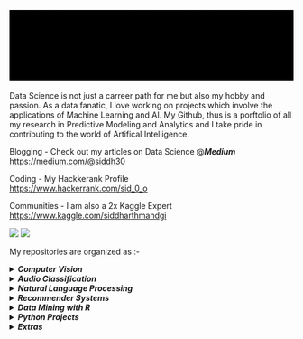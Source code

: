 <p align="center">
<img src="https://github.com/siddh30/siddh30/blob/main/logo.gif" width="100%" height="40%">
 </p>	

Data Science is not just a carreer path for me but also my hobby and passion. As a data fanatic, I love working on projects which involve the applications of Machine Learning and AI. My Github, thus is a porftolio of all my research in Predictive Modeling and Analytics and I take pride in contributing to the world of Artifical Intelligence. 

Blogging - Check out my articles on Data Science @***Medium*** </br>
https://medium.com/@siddh30

Coding - My Hackkerank Profile </br>
https://www.hackerrank.com/sid_0_o


Communities - I am also a 2x Kaggle Expert </br>
https://www.kaggle.com/siddharthmandgi </p>

![](https://road-to-kaggle-grandmaster.vercel.app/api/badges/siddharthmandgi/notebook/light)
![](https://road-to-kaggle-grandmaster.vercel.app/api/badges/siddharthmandgi/dataset/light)

My repositories are organized as :-

<details><summary><i><b>Computer Vision</b></i></summary>
 
- [Chocolate Classification](https://github.com/siddh30/Chocolate-Classification)
- [Digit Recognizer Kaggle Top 15](https://github.com/siddh30/Digit_Recognizer-Kaggle-Top_15)
- [Glasses Detection](https://github.com/siddh30/Glasses-Detection)
- [Histopathologic Cancer Detection](https://github.com/siddh30/Histopathologic-Cancer-Detection)
- [Facial Keypoints Detection](https://github.com/siddh30/Facial-Keypoints-Detection)

</details>

<details><summary><i><b>Audio Classification</b></i></summary>  
 
- [Singer VS Rapper Audio Classification](https://github.com/siddh30/Singer-VS-Rapper-Audio-Classification)
 
</details>

<details><summary><i><b>Natural Language Processing</b></i></summary> 
 
 - [Amazon-Sentiment-Analysis](https://github.com/siddh30/Amazon-Sentiment-Analysis)
 
 </details>
 
<details><summary><i><b>Recommender Systems</b></i></summary> 
 
 - [2020 Summer Honors Research](https://github.com/siddh30/2020-Summer-Honors-Research)
 - [FastFoodie - A Restaurant Recommendation App](https://github.com/siddh30/FastFoodie-A-Restaurant-Recommendation-App)
 - [Yahoo Music Recommendation](https://github.com/siddh30/Yahoo-Music-Recommendation)
 
 </details>
 

<details><summary><i><b>Data Mining with R</b></i></summary> 
 
 - [The Airbnb Classification Project](https://github.com/siddh30/The-Airbnb-Classification-Project)
 
 </details>
 

<details><summary><i><b>Python Projects</b></i></summary> 
 
 - [Guess the word](https://github.com/siddh30/Guess-The-Word)
 - [SID - THE AI ASSISTANT](https://github.com/siddh30/SID-THE-AI-ASSISTANT)
 
 </details>

<details><summary><i><b>Extras</b></i></summary> 
 
- [Certifications and Publications](https://github.com/siddh30/Certifcates_and_Publications)
 
 </details>
 
 

